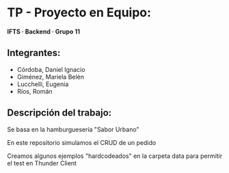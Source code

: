 # TP - Proyecto en Equipo:

**IFTS · Backend · Grupo 11**

## Integrantes:

- Córdoba, Daniel Ignacio
- Giménez, Mariela Belén
- Lucchelli, Eugenia
- Ríos, Román

## Descripción del trabajo:

Se basa en la hamburguesería "Sabor Urbano"

En este repositorio simulamos el CRUD de un pedido

Creamos algunos ejemplos "hardcodeados" en la carpeta data para permitir el test en Thunder Client
